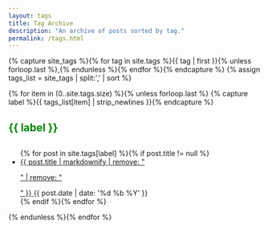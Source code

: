 ```yaml
---
layout: tags
title: Tag Archive
description: "An archive of posts sorted by tag."
permalink: /tags.html
---
```


{% capture site_tags %}{% for tag in site.tags %}{{ tag | first }}{% unless forloop.last %},{% endunless %}{% endfor %}{% endcapture %}
{% assign tags_list = site_tags | split:',' | sort %}

{% for item in (0..site.tags.size) %}{% unless forloop.last %}
{% capture label %}{{ tags_list[item] | strip_newlines }}{% endcapture %}
 <h2 id="{{ label }}" class="tag-heading">
   <span style="color: #008200;"> {{ label }}</span>
 </h2>
 <ul class="posts-list" style="margin-top: 30px; margin-bottom: 50p;">
   {% for post in site.tags[label] %}{% if post.title != null %}
   <li style="border: 0px; padding: 0px;">
     <a href="{{ site.url }}{{ post.url }}" class="post-title"
       style="margin-top:9px;" title="{{ post.title }}">
       <span>{{ post.title | markdownify | remove: "<p>" | remove: "</p>" }}</span>
     </a>
     <span class="date">{{ post.date | date: '%d %b %Y' }}</span>
   </li>
   {% endif %}{% endfor %}
 </ul>
{% endunless %}{% endfor %}
